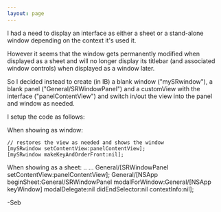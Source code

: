 ```yaml
---
layout: page
---
```




I had a need to display an interface as either a sheet or a stand-alone window depending on the context it's used it.

However it seems that the window gets permanently modified when displayed as a sheet and will no longer display its titlebar (and associated window controls) when displayed as a window later.

So I decided instead to create (in IB) a blank window ("mySRwindow"), a blank panel ("General/SRWindowPanel") and a customView with the interface ("panelContentView") and switch in/out the view into the panel and window as needed.

I setup the code as follows:
    
When showing as window:

	// restores the view as needed and shows the window
	[mySRwindow setContentView:panelContentView];
	[mySRwindow makeKeyAndOrderFront:nil];

When showing as a sheet:
..
...
	General/[SRWindowPanel setContentView:panelContentView];
	General/[NSApp beginSheet:General/SRWindowPanel modalForWindow:General/[NSApp keyWindow] modalDelegate:nil didEndSelector:nil contextInfo:nil];



-Seb